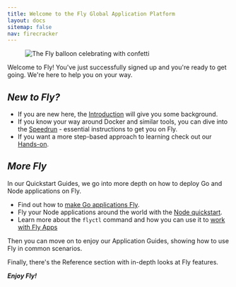 ```yaml
---
title: Welcome to the Fly Global Application Platform
layout: docs
sitemap: false
nav: firecracker
---
```


<figure class="flex ai:center jc:center w:full r:lg bg:yellow-gradient p:4 mb:4">
  <img src="/public/images/celebrate.png" srcset="/public/images/celebrate@2x.png 2x" alt="The Fly balloon celebrating with confetti" class="w:11">
</figure>

Welcome to Fly! You've just successfully signed up and you're ready to get going. We're here to help you on your way.

## _New to Fly?_

* If you are new here, the [Introduction](/docs/introduction/) will give you some background. 
* If you know your way around Docker and similar tools, you can dive into the [Speedrun](/docs/speedrun/) - essential instructions to get you on Fly. 
* If you want a more step-based approach to learning check out our [Hands-on](/docs/hands-on/).

## _More Fly_

In our Quickstart Guides, we go into more depth on how to deploy Go and Node applications on Fly.

* Find out how to [make Go applications Fly](/docs/getting-started/golang/).
* Fly your Node applications around the world with the [Node quickstart](/docs/getting-started/node/).
* Learn more about the `flyctl` command and how you can use it to [work with Fly Apps](/docs/getting-started/working-with-fly-apps/)

Then you can move on to enjoy our Application Guides, showing how to use Fly in common scenarios.

Finally, there's the Reference section with in-depth looks at Fly features.

***Enjoy Fly!***



